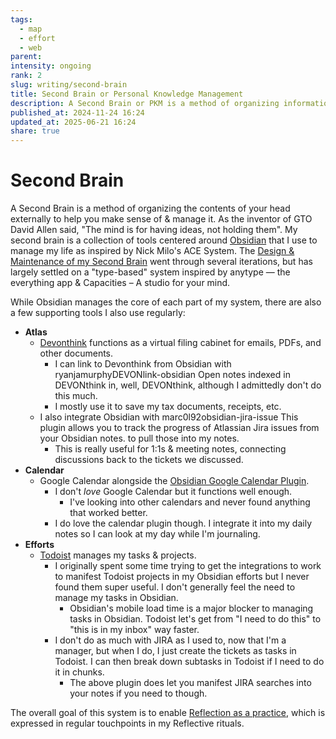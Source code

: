 ```yaml
---
tags:
  - map
  - effort
  - web
parent:
intensity: ongoing
rank: 2
slug: writing/second-brain
title: Second Brain or Personal Knowledge Management
description: A Second Brain or PKM is a method of organizing information to support you in developing ideas & writing.
published_at: 2024-11-24 16:24
updated_at: 2025-06-21 16:24
share: true
---
```


# Second Brain

A Second Brain is a method of organizing the contents of your head externally to help you make sense of & manage it. As the inventor of GTO David Allen said, "The mind is for having ideas, not holding them". My second brain is a collection of tools centered around [Obsidian](/vault/writing/obsidian.md) that I use to manage my life as inspired by Nick Milo's ACE System. The [Design & Maintenance of my Second Brain](/vault/writing/design-maintenance-of-my-second-brain.md) went through several iterations, but has largely settled on a "type-based" system inspired by anytype — the everything app & Capacities – A studio for your mind.

While Obsidian manages the core of each part of my system, there are also a few supporting tools I also use regularly:

- **Atlas**
  - [Devonthink](Devonthink.md) functions as a virtual filing cabinet for emails, PDFs, and other documents.
    - I can link to Devonthink from Obsidian with ryanjamurphyDEVONlink-obsidian Open notes indexed in DEVONthink in, well, DEVONthink, although I admittedly don't do this much.
    - I mostly use it to save my tax documents, receipts, etc.
  - I also integrate Obsidian with marc0l92obsidian-jira-issue This plugin allows you to track the progress of Atlassian Jira issues from your Obsidian notes. to pull those into my notes.
    - This is really useful for 1:1s & meeting notes, connecting discussions back to the tickets we discussed.
- **Calendar**
  - Google Calendar alongside the [Obsidian Google Calendar Plugin](/vault/links/obsidian-google-calendar-plugin.md).
    - I don't _love_ Google Calendar but it functions well enough.
      - I've looking into other calendars and never found anything that worked better.
    - I do love the calendar plugin though. I integrate it into my daily notes so I can look at my day while I'm journaling.
- **Efforts**
  - [Todoist](Todoist.md) manages my tasks & projects.
    - I originally spent some time trying to get the integrations to work to manifest Todoist projects in my Obsidian efforts but I never found them super useful. I don't generally feel the need to manage my tasks in Obsidian.
      - Obsidian's mobile load time is a major blocker to managing tasks in Obsidian. Todoist let's get from "I need to do this" to "this is in my inbox" way faster.
    - I don't do as much with JIRA as I used to, now that I'm a manager, but when I do, I just create the tickets as tasks in Todoist. I can then break down subtasks in Todoist if I need to do it in chunks.
      - The above plugin does let you manifest JIRA searches into your notes if you need to though.

The overall goal of this system is to enable [Reflection as a practice](/vault/writing/reflection-as-a-practice.md), which is expressed in regular touchpoints in my Reflective rituals.
